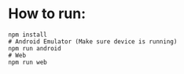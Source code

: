 # How to run:
```
npm install
# Android Emulator (Make sure device is running)
npm run android
# Web
npm run web
```

